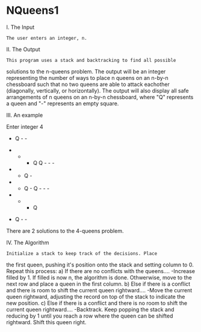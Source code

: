 # NQueens1

I. The Input

    The user enters an integer, n. 

II. The Output

    This program uses a stack and backtracking to find all possible 
solutions to the n-queens problem. The output will be an integer representing 
the number of ways to place n queens on an n-by-n chessboard such that no two 
queens are able to attack eachother (diagonally, vertically, or horizontally). 
The output will also display all safe arrangements of n queens on an n-by-n 
chessboard, where "Q" represents a queen and "-" represents an empty square.

III. An example

Enter integer
4
- Q - - 
- - - Q 
Q - - - 
- - Q - 

- - Q - 
Q - - - 
- - - Q 
- Q - - 

There are 2 solutions to the 4-queens problem.

IV. The Algorithm 

    Initialize a stack to keep track of the decisions. Place
the first queen, pushing it's position onto the stack and setting column to 0.
Repeat this process:
a) If there are no conflicts with the queens....
        -Increase filled by 1. If filled is now n, the algorithm is done.
        Othwerwise, move to the next row and place a queen in the first column.
b) Else if there is a conflict and there is room to shift the current queen rightward....
        -Move the current queen rightward, adjusting the record on top of the stack
        to indicate the new position. 
c) Else if there is a conflict and there is no room to shift the current queen rightward....
        -Backtrack. Keep popping the stack and reducing by 1 until you reach a row where the 
        queen can be shifted rightward. Shift this queen right. 
